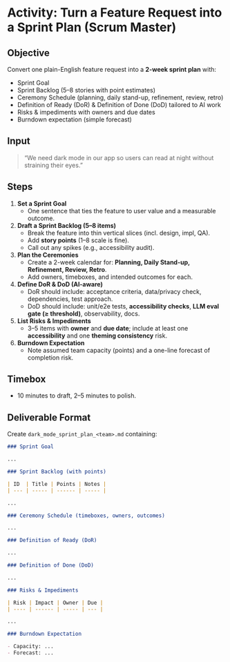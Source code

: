# Activity: Turn a Feature Request into a Sprint Plan (Scrum Master)

## Objective

Convert one plain-English feature request into a **2-week sprint plan** with:

- Sprint Goal
- Sprint Backlog (5–8 stories with point estimates)
- Ceremony Schedule (planning, daily stand-up, refinement, review, retro)
- Definition of Ready (DoR) & Definition of Done (DoD) tailored to AI work
- Risks & impediments with owners and due dates
- Burndown expectation (simple forecast)

## Input

> “We need dark mode in our app so users can read at night without straining their eyes.”

## Steps

1. **Set a Sprint Goal**
   - One sentence that ties the feature to user value and a measurable outcome.
2. **Draft a Sprint Backlog (5–8 items)**
   - Break the feature into thin vertical slices (incl. design, impl, QA).
   - Add **story points** (1–8 scale is fine).
   - Call out any spikes (e.g., accessibility audit).
3. **Plan the Ceremonies**
   - Create a 2-week calendar for: **Planning, Daily Stand-up, Refinement, Review, Retro**.
   - Add owners, timeboxes, and intended outcomes for each.
4. **Define DoR & DoD (AI-aware)**
   - DoR should include: acceptance criteria, data/privacy check, dependencies, test approach.
   - DoD should include: unit/e2e tests, **accessibility checks**, **LLM eval gate (≥ threshold)**, observability, docs.
5. **List Risks & Impediments**
   - 3–5 items with **owner** and **due date**; include at least one **accessibility** and one **theming consistency** risk.
6. **Burndown Expectation**
   - Note assumed team capacity (points) and a one-line forecast of completion risk.

## Timebox

- 10 minutes to draft, 2–5 minutes to polish.

## Deliverable Format

Create `dark_mode_sprint_plan_<team>.md` containing:

```markdown
### Sprint Goal

...

### Sprint Backlog (with points)

| ID  | Title | Points | Notes |
| --- | ----- | ------ | ----- |

...

### Ceremony Schedule (timeboxes, owners, outcomes)

...

### Definition of Ready (DoR)

...

### Definition of Done (DoD)

...

### Risks & Impediments

| Risk | Impact | Owner | Due |
| ---- | ------ | ----- | --- |

...

### Burndown Expectation

- Capacity: ...
- Forecast: ...
```
